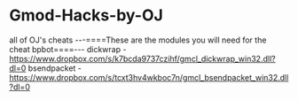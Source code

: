 # Gmod-Hacks-by-OJ
all of OJ's cheats 
---====These are the modules you will need for the cheat bpbot====---
dickwrap - https://www.dropbox.com/s/k7bcda9737czihf/gmcl_dickwrap_win32.dll?dl=0
bsendpacket - https://www.dropbox.com/s/tcxt3hv4wkboc7n/gmcl_bsendpacket_win32.dll?dl=0
